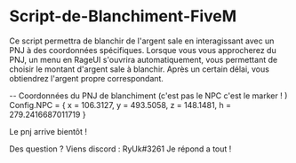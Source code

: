 # Script-de-Blanchiment-FiveM
Ce script permettra de blanchir de l'argent sale en interagissant avec un PNJ à des coordonnées spécifiques. Lorsque vous vous approcherez du PNJ, un menu en RageUI s'ouvrira automatiquement, vous permettant de choisir le montant d'argent sale à blanchir. Après un certain délai, vous obtiendrez l'argent propre correspondant.

-- Coordonnées du PNJ de blanchiment (c'est pas le NPC c'est le marker ! ) 
Config.NPC = {
    x = 106.3127,
    y = 493.5058,
    z = 148.1481,
	h = 279.2416687011719
}

Le pnj arrive bientôt !

Des question ? Viens discord : RyUk#3261 Je répond a tout !

